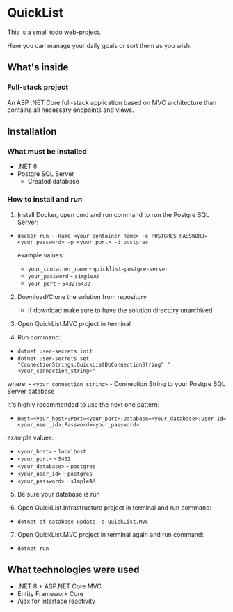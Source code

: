 # QuickList

This is a small todo web-project.

Here you can manage your daily goals or sort them as you wish.

## What's inside

### Full-stack project

An ASP .NET Core full-stack application based on MVC architecture than contains all necessary endpoints and views.

## Installation

### What must be installed

- .NET 8
- Postgre SQL Server
    - Created database

### How to install and run

1) Install Docker, open cmd and run command to run the Postgre SQL Server:

- `docker run --name <your_container_name> -e POSTGRES_PASSWORD=<your_password> -p <your_port> -d postgres`


   example values:
   - `your_container_name` - `quicklist-postgre-server`
   - `your_password` - `s1mpleA!`
   - `your_port` - `5432:5432`

2) Download/Clone the solution from repository
    - If download make sure to have the solution directory unarchived


3) Open QuickList.MVC project in terminal


4) Run command:

- `dotnet user-secrets init`
- `dotnet user-secrets set "ConnectionStrings:QuickListDbConnectionString" "<your_connection_string>"`  
   
where:
    - `<your_connection_string>` - Connection String to your Postgre SQL Server database

   It's highly recommended to use the next one pattern:
   
- `Host=<your_host>;Port=<your_port>;Database=<your_database>;User Id=<your_user_id>;Password=<your_password>`

example values:
- `<your_host>` - `localhost`
- `<your_port>` - `5432`
- `<your_database>` - `postgres`
- `<your_user_id>` - `postgres`
- `<your_password>` - `s1mpleA!`


5) Be sure your database is run


6) Open QuickList.Infrastructure project in terminal and run command:

- `dotnet ef database update -s QuickList.MVC`


7) Open QuickList.MVC project in terminal again and run command:

- `dotnet run`

## What technologies were used

- .NET 8 + ASP.NET Core MVC
- Entity Framework Core
- Ajax for interface reactivity